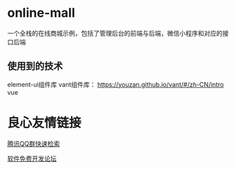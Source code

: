 # online-mall
一个全栈的在线商城示例，包括了管理后台的前端与后端，微信小程序和对应的接口后端


## 使用到的技术

element-ui组件库
vant组件库： https://youzan.github.io/vant/#/zh-CN/intro
vue

 # 良心友情链接

[腾讯QQ群快速检索](http://u.720life.cn/s/8cf73f7c)

[软件免费开发论坛](http://u.720life.cn/s/bbb01dc0)